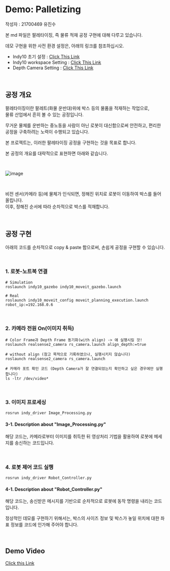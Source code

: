 # Demo: Palletizing

작성자 : 21700469 유진수

본 md 파일은 팔레타이징, 즉 물류 적재 공정 구현에 대해 다루고 있습니다.

데모 구현을 위한 사전 환경 설정은, 아래의 링크를 참조하십시오.

- Indy10 초기 설정 : [Click This Link](https://github.com/chaochao77/ROS_neuromeka_tutorial)
- Indy10 workspace Setting : [Click This Link](https://github.com/Yjinsu/MIP2022-Indy10_Palletizing_ROS_Simulation/blob/main/tutorial_md/Manual_Indy10.md)
- Depth Camera Setting : [Click This Link](https://github.com/Yjinsu/MIP2022-Indy10_Palletizing_ROS_Simulation/blob/main/tutorial_md/Manual_Depth_Camera.md)


<br>

## 공정 개요

팔레타이징이란 팔레트(화물 운반대)위에 박스 등의 물품을 적재하는 작업으로, <br>
물류 산업에서 흔히 볼 수 있는 공정입니다.

무거운 물체를 운반하는 중노동을 사람이 아닌 로봇이 대신함으로써 안전하고, 편리한 공정을 구축하려는 노력이 수행되고 있습니다.

본 프로젝트는, 이러한 팔레타이징 공정을 구현하는 것을 목표로 합니다.

본 공정의 개요를 대략적으로 표현하면 아래와 같습니다. <br>

<br>

![image](https://user-images.githubusercontent.com/84503980/206381741-e6b0427a-5d67-4188-86d7-122b72dffb0a.png)

<br>

비전 센서(카메라 등)에 물체가 인식되면, 정해진 위치로 로봇이 이동하여 박스를 들어올립니다. <br>
이후, 정해진 순서에 따라 순차적으로 박스를 적재합니다.

<br>

## 공정 구현

아래의 코드를 순차적으로 copy & paste 함으로써, 손쉽게 공정을 구현할 수 있습니다.

<br>

### 1. 로봇-노트북 연결
```
# Simulation
roslaunch indy10_gazebo indy10_moveit_gazebo.launch

# Real
roslaunch indy10_moveit_config moveit_planning_execution.launch robot_ip:=192.168.0.6
```

<br>

### 2. 카메라 전원 On(이미지 취득)

```
# Color Frame과 Depth Frame 동기화(with align) -> 얘 실행시킬 것!
roslaunch realsense2_camera rs_camera.launch align_depth:=true

# without align (참고 목적으로 기록하였으나, 실행시키지 않습니다)
roslaunch realsense2_camera rs_camera.launch

# 카메라 포트 확인 코드 (Depth Camera가 잘 연결되었는지 확인하고 싶은 경우에만 실행합니다)
ls -ltr /dev/video*
```

<br>

### 3. 이미지 프로세싱

```
rosrun indy_driver Image_Processing.py
```

#### 3-1. Description about "Image_Processing.py"

해당 코드는, 카메라로부터 이미지를 취득한 뒤 영상처리 기법을 활용하여 로봇에 메세지를 송신하는 코드입니다.


<br>


### 4. 로봇 제어 코드 실행
```
rosrun indy_driver Robot_Controller.py
```

#### 4-1. Description about "Robot_Controller.py"

해당 코드는, 송신받은 메시지를 기반으로 순차적으로 로봇에 동작 명령을 내리는 코드입니다.

정상적인 데모를 구현하기 위해서는, 박스의 사이즈 정보 및 박스가 놓일 위치에 대한 좌표 정보를 코드에 인가해 주어야 합니다.


<br>

## Demo Video

[Click this Link]()




